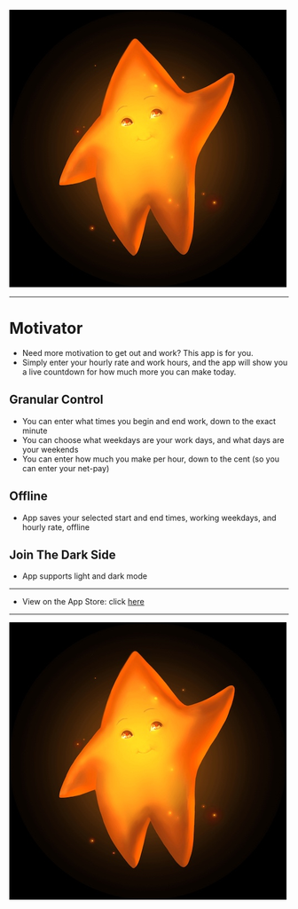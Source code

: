 ![logo](https://github.com/danispringer/docs/blob/master/images/star-400.jpg?raw=true&sanitize=true)
***
# Motivator
- Need more motivation to get out and work? This app is for you.
- Simply enter your hourly rate and work hours, and the app will show you a live countdown for how much more you can make today.
## Granular Control
- You can enter what times you begin and end work, down to the exact minute
- You can choose what weekdays are your work days, and what days are your weekends
- You can enter how much you make per hour, down to the cent (so you can enter your net-pay)
## Offline
- App saves your selected start and end times, working weekdays, and hourly rate, offline
## Join The Dark Side
- App supports light and dark mode
***
- View on the App Store: click [here](https://apps.apple.com/us/developer/daniel-springer/id1402417666)
***
![logo](https://github.com/danispringer/docs/blob/master/images/star-400.jpg?raw=true&sanitize=true)